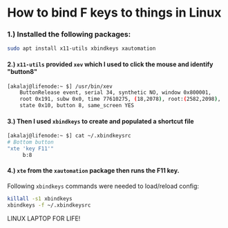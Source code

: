 # How to bind F keys to things in Linux

### 1.) Installed the following packages:

```bash
sudo apt install x11-utils xbindkeys xautomation
```

#### 2.) `x11-utils` provided `xev` which I used to click the mouse and identify "button8"

```bash
[akalaj@lifenode:~ $] /usr/bin/xev
    ButtonRelease event, serial 34, synthetic NO, window 0x800001,
    root 0x191, subw 0x0, time 77610275, (18,2078), root:(2582,2098),
    state 0x10, button 8, same_screen YES
```

#### 3.) Then I used `xbindkeys` to create and populated a shortcut file

```bash
[akalaj@lifenode:~ $] cat ~/.xbindkeysrc 
# Bottom button
"xte 'key F11'"
     b:8
```

#### 4.) `xte`  from the `xautomation` package then runs the F11 key.

Following `xbindkeys` commands were needed to load/reload config:
```bash
killall -s1 xbindkeys
xbindkeys -f ~/.xbindkeysrc
```

LINUX LAPTOP FOR LIFE!
